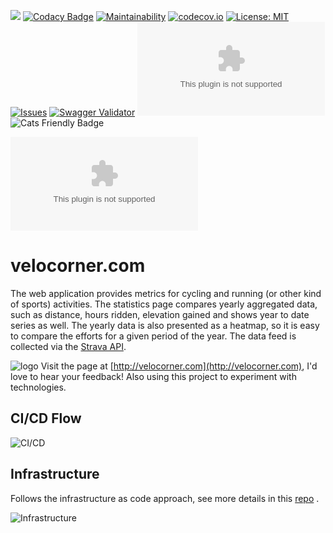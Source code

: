 [<img src="https://img.shields.io/travis/peregin/velocorner.com.svg"/>](https://travis-ci.org/peregin/velocorner.com)
[![Codacy Badge](https://api.codacy.com/project/badge/grade/d72835d470db4079a3e370b8a035051a)](https://www.codacy.com/app/peregin/velocorner.com)
[![Maintainability](https://api.codeclimate.com/v1/badges/fb859d66691e27cb4295/maintainability)](https://codeclimate.com/github/peregin/velocorner.com/maintainability)
[![codecov.io](https://codecov.io/github/peregin/velocorner.com/coverage.svg?branch=master)](https://codecov.io/github/peregin/velocorner.com?branch=master)
[![License: MIT](https://img.shields.io/badge/License-MIT-yellow.svg)](https://opensource.org/licenses/MIT)
[![Issues](https://img.shields.io/github/issues/peregin/velocorner.com.svg)](https://github.com/peregin/velocorner.com/issues)
[![Swagger Validator](https://img.shields.io/swagger/valid/2.0/https/raw.githubusercontent.com/OAI/OpenAPI-Specification/master/examples/v2.0/json/petstore-expanded.json.svg)](http://velocorner.com/docs)
[![Docker Pulls](https://img.shields.io/docker/pulls/peregin/velocorner.com)](https://hub.docker.com/r/peregin/velocorner.com)
![Cats Friendly Badge](https://typelevel.org/cats/img/cats-badge-tiny.png) 

![Build Stats](https://buildstats.info/travisci/chart/peregin/velocorner.com?branch=master&buildCount=25)

# velocorner.com
The web application provides metrics for cycling and running (or other kind of sports) activities.
The statistics page compares yearly aggregated data, such as distance, hours ridden, elevation gained and shows year to 
date series as well.
The yearly data is also presented as a heatmap, so it is easy to compare the efforts for a given period of the year.
The data feed is collected via the [Strava API](https://developers.strava.com/docs/reference/).

![logo](https://raw.github.com/peregin/velocorner.com/master/doc/graphics/logo50.png "logo")
Visit the page at [http://velocorner.com](http://velocorner.com), I'd love to hear your feedback!
Also using this project to experiment with technologies.

## CI/CD Flow

![CI/CD](https://raw.github.com/peregin/velocorner.com/master/doc/graphics/cicd.png "CI/CD")

## Infrastructure
Follows the infrastructure as code approach, see more details in this [repo](https://github.com/peregin/my-little-infra "Infrastructure") .

![Infrastructure](https://raw.github.com/peregin/my-little-infra/master/doc/infra.png "Infrastructure")